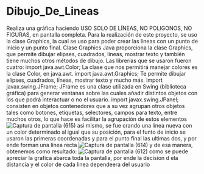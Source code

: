 # Dibujo_De_Lineas
Realiza una gráfica haciendo USO SOLO DE LÍNEAS, NO POLIGONOS, NO FIGURAS, en  pantalla completa. 
Para la realización de este proyecto, se uso la clase Graphics, la cual se uso para poder crear las lineas con un punto de inicio y un punto final.
Clase Graphics
Java proporciona la clase Graphics, que permite dibujar elipses, cuadrados, líneas, mostrar texto y también tiene muchos otros métodos de dibujo.
Las librerías que se usaron fueron cuatro:
import java.awt.Color;
La clase que nos permitirá manejar colores es la clase Color, en java.awt. 
import java.awt.Graphics;
 Te permite dibujar elipses, cuadrados, líneas, mostrar texto y mucho más.
import javax.swing.JFrame;
JFrame es una clase utilizada en Swing (biblioteca gráfica) para generar ventanas sobre las cuales añadir distintos objetos con los que podrá interactuar o no el usuario.
import javax.swing.JPanel;
consisten en objetos contenedores que a su vez agrupan otros objetos tales como botones, etiquetas, selectores, campos para texto, entre muchos otros, lo que hace es facilitar la agrupación de estos elementos
![Captura de pantalla (615)](https://user-images.githubusercontent.com/71719625/133110842-31f945a0-6ba5-4df1-85ef-da949b44b632.png)
asi mismo, se fue crando una línea nueva con un color determinado al igual que su posición, para el funto de inicio se usaron las primeras coordenadas y para el punto final las ultimas dos, y por ende forman una línea recta
![Captura de pantalla (614)](https://user-images.githubusercontent.com/71719625/133109003-2418b4a6-979a-45e4-ac59-655ea6c7ca2d.png)
y de esa manera, obtenemos como resultado:
![Captura de pantalla (612)](https://user-images.githubusercontent.com/71719625/133109641-9ebc9298-d348-4cd0-a861-8a85ff618533.png)
como se puede apreciar la grafica abarca toda la pantalla, por ende la decision d ela distancia y el color de cada linea dependeera del usuario
